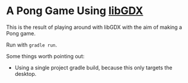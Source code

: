A Pong Game Using [libGDX](http://libgdx.badlogicgames.com/)
============================================================

This is the result of playing around with libGDX with the aim of making a Pong game.

Run with `gradle run`.

Some things worth pointing out:
- Using a single project gradle build, because this only targets the desktop.

